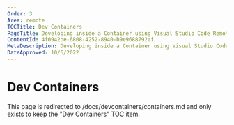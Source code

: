 ```yaml
---
Order: 3
Area: remote
TOCTitle: Dev Containers
PageTitle: Developing inside a Container using Visual Studio Code Remote Development
ContentId: 4f0942be-6808-4252-8940-b9e9688792af
MetaDescription: Developing inside a Container using Visual Studio Code Remote Development
DateApproved: 10/6/2022
---
```

# Dev Containers

This page is redirected to /docs/devcontainers/containers.md and only exists to keep the "Dev Containers" TOC item.

